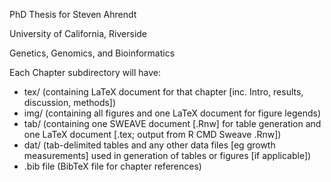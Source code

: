 PhD Thesis for Steven Ahrendt

University of California, Riverside

Genetics, Genomics, and Bioinformatics

Each Chapter subdirectory will have:
- tex/ (containing LaTeX document for that chapter [inc. Intro, results, discussion, methods])
- img/ (containing all figures and one LaTeX document for figure legends)
- tab/ (containing one SWEAVE document [.Rnw] for table generation and one LaTeX document [.tex; output from R CMD Sweave .Rnw])
- dat/ (tab-delimited tables and any other data files [eg growth measurements] used in generation of tables or figures [if applicable])
- .bib file (BibTeX file for chapter references)
